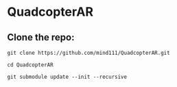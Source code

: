 # QuadcopterAR

## Clone the repo:

`git clone https://github.com/mind111/QuadcopterAR.git`

`cd QuadcopterAR`

`git submodule update --init --recursive`

